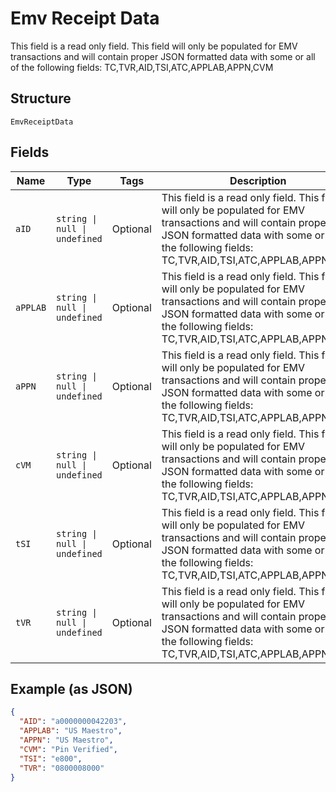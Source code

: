 
# Emv Receipt Data

This field is a read only field. This field will only be populated for EMV transactions and will contain proper JSON formatted data with some or all of the following fields: TC,TVR,AID,TSI,ATC,APPLAB,APPN,CVM

## Structure

`EmvReceiptData`

## Fields

| Name | Type | Tags | Description |
|  --- | --- | --- | --- |
| `aID` | `string \| null \| undefined` | Optional | This field is a read only field. This field will only be populated for EMV transactions and will contain proper JSON formatted data with some or all of the following fields: TC,TVR,AID,TSI,ATC,APPLAB,APPN,CVM |
| `aPPLAB` | `string \| null \| undefined` | Optional | This field is a read only field. This field will only be populated for EMV transactions and will contain proper JSON formatted data with some or all of the following fields: TC,TVR,AID,TSI,ATC,APPLAB,APPN,CVM |
| `aPPN` | `string \| null \| undefined` | Optional | This field is a read only field. This field will only be populated for EMV transactions and will contain proper JSON formatted data with some or all of the following fields: TC,TVR,AID,TSI,ATC,APPLAB,APPN,CVM |
| `cVM` | `string \| null \| undefined` | Optional | This field is a read only field. This field will only be populated for EMV transactions and will contain proper JSON formatted data with some or all of the following fields: TC,TVR,AID,TSI,ATC,APPLAB,APPN,CVM |
| `tSI` | `string \| null \| undefined` | Optional | This field is a read only field. This field will only be populated for EMV transactions and will contain proper JSON formatted data with some or all of the following fields: TC,TVR,AID,TSI,ATC,APPLAB,APPN,CVM |
| `tVR` | `string \| null \| undefined` | Optional | This field is a read only field. This field will only be populated for EMV transactions and will contain proper JSON formatted data with some or all of the following fields: TC,TVR,AID,TSI,ATC,APPLAB,APPN,CVM |

## Example (as JSON)

```json
{
  "AID": "a0000000042203",
  "APPLAB": "US Maestro",
  "APPN": "US Maestro",
  "CVM": "Pin Verified",
  "TSI": "e800",
  "TVR": "0800008000"
}
```

